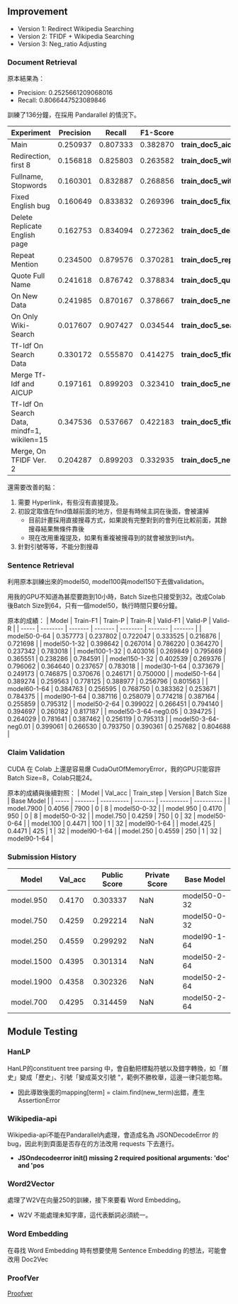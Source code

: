 ## Improvement
- Version 1: Redirect Wikipedia Searching
- Version 2: TFIDF + Wikipedia Searching
- Version 3: Neg_ratio Adjusting

### Document Retrieval
原本結果為：
- Precision: 0.2525661209068016
- Recall: 0.8066447523089846

訓練了136分鐘，在採用 Pandarallel 的情況下。

| Experiment  | Precision | Recall | F1-Score | Filename |
| ----------- | --------- | ------ | -------- | -------- |
| Main                                       | 0.250937 | 0.807333 | 0.382870 | **train_doc5_aicup.jsonl**                     |
| Redirection, first 8                       | 0.156818 | 0.825803 | 0.263582 | **train_doc5_with_redirection.jsonl**          |
| Fullname, Stopwords                        | 0.160301 | 0.832887 | 0.268856 | **train_doc5_with_stopwords.jsonl**            |
| Fixed English bug                          | 0.160649 | 0.833832 | 0.269396 | **train_doc5_fix_english.jsonl**               |
| Delete Replicate English page              | 0.162753 | 0.834094 | 0.272362 | **train_doc5_delete_replicate_eng_page.jsonl** |
| Repeat Mention                             | 0.234500 | 0.879576 | 0.370281 | **train_doc5_repeat_mention.jsonl**            |
| Quote Full Name                            | 0.241618 | 0.876742 | 0.378834 | **train_doc5_quote_fullname.jsonl**            |
| On New Data                                | 0.241985 | 0.870167 | 0.378667 | **train_doc5_new_1.jsonl**                     |
| On Only Wiki-Search                        | 0.017607 | 0.907427 | 0.034544 | **train_doc5_search.jsonl**                    |
| Tf-Idf On Search Data                      | 0.330172 | 0.555870 | 0.414275 | **train_doc5_tfidf_1.jsonl**                   |
| Merge Tf-Idf and AICUP                     | 0.197161 | 0.899203 | 0.323410 | **train_doc5_new_2.jsonl**                     |
| Tf-Idf On Search Data, mindf=1, wikilen=15 | 0.347536 | 0.537667 | 0.422183 | **train_doc5_tfidf_1.jsonl**                   |
| Merge, On TFIDF Ver. 2                     | 0.204287 | 0.899203 | 0.332935 | **train_doc5_new_3.jsonl**                     |

還需要改善的點：
1. 需要 Hyperlink，有些沒有直接提及。
2. 初設定取值在find值越前面的地方，但是有時候主詞在後面，會被濾掉
    - 目前計畫採用直接搜尋方式，如果說有完整對到的會列在比較前面，其餘搜尋結果無條件靠後
    - 現在改用重複提及，如果有重複被搜尋到的就會被放到list內。
3. 針對引號等等，不能分割搜尋

### Sentence Retrieval
利用原本訓練出來的model50, model100與model150下去做validation。

用我的GPU不知道為甚麼要跑到10小時，Batch Size也只接受到32。改成Colab後Batch Size到64，只有一個model50，執行時間只要6分鐘。

原本的成績：
| Model | Train-F1 | Train-P | Train-R | Valid-F1 | Valid-P | Valid-R |
| ----- | -------- | ------- | ------- | -------- | ------- | ------- |
| model50-0-64         | 0.357773 | 0.237802 | 0.722047 | 0.333525 | 0.216876 | 0.721698 |
| model50-1-32         | 0.398642 | 0.267014 | 0.786220 | 0.364270 | 0.237342 | 0.783018 |
| model100-1-32        | 0.403016 | 0.269849 | 0.795669 | 0.365551 | 0.238286 | 0.784591 |
| model150-1-32        | 0.402539 | 0.269376 | 0.796062 | 0.364640 | 0.237657 | 0.783018 |
| model30-1-64         | 0.373679 | 0.249173 | 0.746875 | 0.370676 | 0.246171 | 0.750000 |
| model50-1-64         | 0.389274 | 0.259563 | 0.778125 | 0.388977 | 0.256796 | 0.801563 |
| model60-1-64         | 0.384763 | 0.256595 | 0.768750 | 0.383362 | 0.253671 | 0.784375 |
| model90-1-64         | 0.387116 | 0.258079 | 0.774218 | 0.387164 | 0.255859 | 0.795312 |
| model50-2-64         | 0.399022 | 0.266451 | 0.794140 | 0.394697 | 0.260182 | 0.817187 |
| model50-3-64-neg0.05 | 0.394725 | 0.264029 | 0.781641 | 0.387462 | 0.256119 | 0.795313 |
| model50-3-64-neg0.01 | 0.399061 | 0.266530 | 0.793750 | 0.390361 | 0.257682 | 0.804688 |

### Claim Validation
CUDA 在 Colab 上還是容易爆 CudaOutOfMemoryError，我的GPU只能容許Batch Size=8，Colab只能24。

原本的成績與後續對照：
| Model | Val_acc | Train_step | Version | Batch Size | Base Model |
| ----- | ------- | ---------- | ------- | ---------- | ---------- |
| model.7900 | 0.4056 | 7900 | 0  | 8  | model50-0-32 |
| model.950  | 0.4170 | 950  | 0  | 8  | model50-0-32 |
| model.750  | 0.4259 | 750  | 0  | 32 | model50-0-64 |
| model.100  | 0.4471 | 100  | 1  | 32 | model90-1-64 |
| model.425  | 0.4471 | 425  | 1  | 32 | model90-1-64 |
| model.250  | 0.4559 | 250  | 1  | 32 | model90-1-64 |

### Submission History
| Model | Val_acc | Public Score | Private Score | Base Model |
| ----- | ------- | ------------ | ------------- | ---------- |
| model.950  | 0.4170 | 0.303337 | NaN | model50-0-32  |
| model.750  | 0.4259 | 0.292214 | NaN | model50-0-32  |
| model.250  | 0.4559 | 0.299292 | NaN | model90-1-64  |
| model.1500 | 0.4395 | 0.301314 | NaN | model50-2-64  |
| model.1900 | 0.4358 | 0.302326 | NaN | model50-2-64  |
| model.700  | 0.4295 | 0.314459 | NaN | model50-2-64  |

## Module Testing
### HanLP
HanLP的constituent tree parsing 中，會自動把標點符號以及錯字轉換，如「曆史」變成「歷史」、引號「變成英文引號 "，範例不勝枚舉，這邊一律只能忽略。
- 因此導致後面的mapping[term] = claim.find(new_term)出錯，產生AssertionError

### Wikipedia-api
Wikipedia-api不能在Pandarallel內處理，會造成名為 JSONDecodeError 的 bug，因此判到頁面是否存在的方法改用 requests 下去進行。
- **JSOndecodeerror __init__() missing 2 required positional arguments: 'doc' and 'pos**

### Word2Vector
處理了W2V在向量250的訓練，接下來要看 Word Embedding。
- W2V 不能處理未知字庫，這代表斷詞必須統一。

### Word Embedding
在尋找 Word Embedding 時有想要使用 Sentence Embedding 的想法，可能會改用 Doc2Vec

### ProofVer
[Proofver](https://github.com/krishnamrith12/ProoFVer)